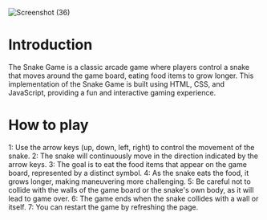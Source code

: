 ![Screenshot (36)](https://github.com/Ab3467/Game-3/assets/138695838/905c34fc-2412-438a-a1e6-231b92341380)

# Introduction
<p>The Snake Game is a classic arcade game where players control a snake that moves around the game board, eating food items to grow longer. This implementation of the Snake Game is built using HTML, CSS, and JavaScript, providing a fun and interactive gaming experience.</p>

# How to play
<p>1: Use the arrow keys (up, down, left, right) to control the movement of the snake.
2: The snake will continuously move in the direction indicated by the arrow keys.
3: The goal is to eat the food items that appear on the game board, represented by a distinct symbol.
4: As the snake eats the food, it grows longer, making maneuvering more challenging.
5: Be careful not to collide with the walls of the game board or the snake's own body, as it will lead to game over.
6: The game ends when the snake collides with a wall or itself.
7: You can restart the game by refreshing the page.</p>


